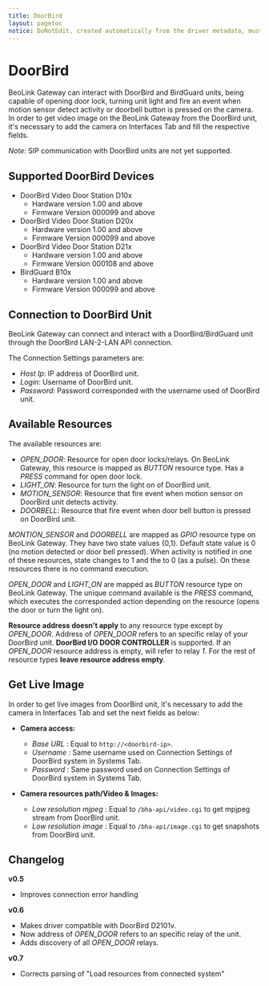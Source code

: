 ```yaml
---
title: DoorBird
layout: pagetoc
notice: DoNotEdit, created automatically from the driver metadata, must be updated on the driver itself
---
```

DoorBird 
=========

BeoLink Gateway can interact with DoorBird and BirdGuard units, being capable of opening door lock, turning unit light and fire an event when motion sensor detect activity or doorbell button is pressed on the camera.
In order to get video image on the BeoLink Gateway from the DoorBird unit, it's necessary to add the camera on Interfaces Tab and fill the respective fields.

*Note*: SIP communication with DoorBird units are not yet supported.

Supported DoorBird Devices
-----------------------------

* DoorBird Video Door Station D10x 
    * Hardware version 1.00 and above 
    * Firmware Version 000099 and above 
* DoorBird Video Door Station D20x 
    * Hardware version 1.00 and above 
    * Firmware Version 000099 and above 
* DoorBird Video Door Station D21x 
    * Hardware version 1.00 and above 
    * Firmware Version 000108 and above 
* BirdGuard B10x 
    * Hardware version 1.00 and above 
    * Firmware Version 000099 and above

Connection to DoorBird Unit
-----------------------------

BeoLink Gateway can connect and interact with a DoorBird/BirdGuard unit through the DoorBird LAN-2-LAN API connection.  

The Connection Settings parameters are:

* *Host Ip*: IP address of DoorBird unit.
* *Login*: Username of DoorBird unit.
* *Password*: Password corresponded with the username used of DoorBird unit.

Available Resources
-------------------

The available resources are:

* *OPEN\_DOOR*: Resource for open door locks/relays. On BeoLink Gateway, this resource is mapped as *BUTTON* resource type. Has a *PRESS* command for open door lock.
* *LIGHT\_ON*: Resource for turn the light on of DoorBird unit. 
* *MOTION\_SENSOR*: Resource that fire event when motion sensor on DoorBird unit detects activity. 
* *DOORBELL*: Resource that fire event when door bell button is pressed on DoorBird unit.

*MONTION_SENSOR* and *DOORBELL* are mapped as *GPIO* resource type on BeoLink Gateway. They have two state values {0,1}. Default state value is 0 (no motion detected or door bell pressed). When activity is notified in one of these resources, state changes to 1 and the to 0 (as a pulse). On these resources there is no command execution.

*OPEN\_DOOR* and *LIGHT\_ON* are mapped as *BUTTON* resource type on BeoLink Gateway. The unique command available is the *PRESS* command, which executes the corresponded action depending on the resource (opens the door or turn the light on).

**Resource address doesn't apply** to any resource type except by *OPEN\_DOOR*. Address of *OPEN\_DOOR* refers to an specific relay of your 
DoorBird unit. **DoorBird I/O DOOR CONTROLLER** is supported. If an *OPEN\_DOOR* resource address is empty, will refer to relay *1*. For the rest of resource types **leave resource address empty**.

Get Live Image
-----------------

In order to get live images from DoorBird unit, it's necessary to add the camera in Interfaces Tab and set the next fields as below:

* **Camera access:**

  * *Base URL* : Equal to ```http://<doorbird-ip>```.
  * *Username* : Same username used on Connection Settings of DoorBird system in Systems Tab.
  * *Password* : Same password used on Connection Settings of DoorBird system in Systems Tab.

* **Camera resources path/Video & Images:**

  * *Low resolution mjpeg* : Equal to ```/bha-api/video.cgi``` to get mpjpeg stream from DoorBird unit.
  * *Low resolution image* : Equal to ```/bha-api/image.cgi``` to get snapshots from DoorBird unit.

Changelog
---------
**v0.5**
  
  * Improves connection error handling

**v0.6**
  
  * Makes driver compatible with DoorBird D2101v.
  * Now address of *OPEN\_DOOR* refers to an specific relay of the unit.
  * Adds discovery of all *OPEN\_DOOR* relays.

**v0.7**
   
  * Corrects parsing of "Load resources from connected system"

